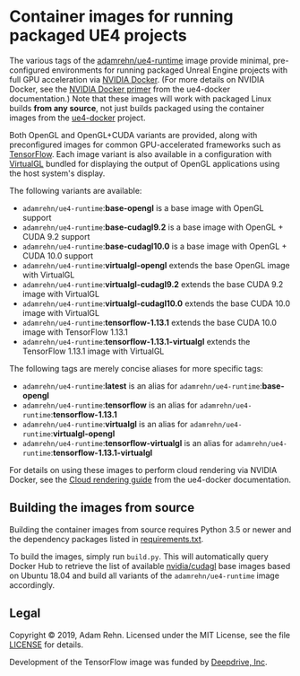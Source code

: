 Container images for running packaged UE4 projects
==================================================

The various tags of the [adamrehn/ue4-runtime](https://hub.docker.com/r/adamrehn/ue4-runtime) image provide minimal, pre-configured environments for running packaged Unreal Engine projects with full GPU acceleration via [NVIDIA Docker](https://github.com/NVIDIA/nvidia-docker). (For more details on NVIDIA Docker, see the [NVIDIA Docker primer](https://adamrehn.com/docs/ue4-docker/read-these-first/nvidia-docker-primer) from the ue4-docker documentation.) Note that these images will work with packaged Linux builds **from any source**, not just builds packaged using the container images from the [ue4-docker](https://github.com/adamrehn/ue4-docker) project.

Both OpenGL and OpenGL+CUDA variants are provided, along with preconfigured images for common GPU-accelerated frameworks such as [TensorFlow](https://www.tensorflow.org/). Each image variant is also available in a configuration with [VirtualGL](https://www.virtualgl.org/) bundled for displaying the output of OpenGL applications using the host system's display.

The following variants are available:

- `adamrehn/ue4-runtime`:**base-opengl** is a base image with OpenGL support
- `adamrehn/ue4-runtime`:**base-cudagl9.2** is a base image with OpenGL + CUDA 9.2 support
- `adamrehn/ue4-runtime`:**base-cudagl10.0** is a base image with OpenGL + CUDA 10.0 support
- `adamrehn/ue4-runtime`:**virtualgl-opengl** extends the base OpenGL image with VirtualGL
- `adamrehn/ue4-runtime`:**virtualgl-cudagl9.2** extends the base CUDA 9.2 image with VirtualGL
- `adamrehn/ue4-runtime`:**virtualgl-cudagl10.0** extends the base CUDA 10.0 image with VirtualGL
- `adamrehn/ue4-runtime`:**tensorflow-1.13.1** extends the base CUDA 10.0 image with TensorFlow 1.13.1
- `adamrehn/ue4-runtime`:**tensorflow-1.13.1-virtualgl** extends the TensorFlow 1.13.1 image with VirtualGL

The following tags are merely concise aliases for more specific tags:

- `adamrehn/ue4-runtime`:**latest** is an alias for `adamrehn/ue4-runtime`:**base-opengl**
- `adamrehn/ue4-runtime`:**tensorflow** is an alias for `adamrehn/ue4-runtime`:**tensorflow-1.13.1**
- `adamrehn/ue4-runtime`:**virtualgl** is an alias for `adamrehn/ue4-runtime`:**virtualgl-opengl**
- `adamrehn/ue4-runtime`:**tensorflow-virtualgl** is an alias for `adamrehn/ue4-runtime`:**tensorflow-1.13.1-virtualgl**

For details on using these images to perform cloud rendering via NVIDIA Docker, see the [Cloud rendering guide](https://adamrehn.com/docs/ue4-docker/use-cases/cloud-rendering) from the ue4-docker documentation.


## Building the images from source

Building the container images from source requires Python 3.5 or newer and the dependency packages listed in [requirements.txt](https://github.com/adamrehn/ue4-runtime/blob/master/requirements.txt).

To build the images, simply run `build.py`. This will automatically query Docker Hub to retrieve the list of available [nvidia/cudagl](https://hub.docker.com/r/nvidia/cudagl) base images based on Ubuntu 18.04 and build all variants of the `adamrehn/ue4-runtime` image accordingly.


## Legal

Copyright &copy; 2019, Adam Rehn. Licensed under the MIT License, see the file [LICENSE](https://github.com/adamrehn/ue4-runtime/blob/master/LICENSE) for details.

Development of the TensorFlow image was funded by [Deepdrive, Inc](https://deepdrive.io/).
